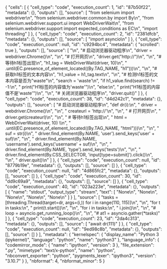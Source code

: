 {
 "cells": [
  {
   "cell_type": "code",
   "execution_count": 1,
   "id": "87b50f22",
   "metadata": {},
   "outputs": [],
   "source": [
    "from selenium import webdriver\n",
    "from selenium.webdriver.common.by import By\n",
    "from selenium.webdriver.support.ui import WebDriverWait\n",
    "from selenium.webdriver.support import expected_conditions as EC\n",
    "import threading"
   ]
  },
  {
   "cell_type": "code",
   "execution_count": 2,
   "id": "2381dfcb",
   "metadata": {},
   "outputs": [],
   "source": [
    "import asyncio\n"
   ]
  },
  {
   "cell_type": "code",
   "execution_count": null,
   "id": "c9294bc4",
   "metadata": {
    "scrolled": true
   },
   "outputs": [],
   "source": [
    "\n",
    "# 启动浏览器驱动程序\n",
    "driver = webdriver.Chrome()\n",
    "\n",
    "# 打开网页\n",
    "driver.get(\"http://\")\n",
    "\n",
    "# 等待h1标签出现\n",
    "h1_tag = WebDriverWait(driver, 10)\n",
    "        .until(EC.presence_of_element_located((By.TAG_NAME, \"h1\")))\n",
    "\n",
    "# 获取h1标签的文本内容\n",
    "h1_value = h1_tag.text\n",
    "\n",
    "# 检测h1标签的文本内容是否为\"waste\"\n",
    "search = 'waste'\n",
    "if h1_value.find(search) != -1:\n",
    "    print(\"H1标签的内容值为'waste'\")\n",
    "else:\n",
    "    print(\"H1标签的内容值不是'waste'\")\n",
    "\n",
    "# 关闭浏览器驱动程序\n",
    "driver.quit()"
   ]
  },
  {
   "cell_type": "code",
   "execution_count": 38,
   "id": "d4d242c1",
   "metadata": {},
   "outputs": [],
   "source": [
    "# 启动浏览器驱动程序\n",
    "def dr(i):\n",
    "    driver = webdriver.Chrome()\n",
    "\n",
    "    createurl = 'http://'\n",
    "\n",
    "    # 打开网页\n",
    "    driver.get(createurl)\n",
    "\n",
    "    # 等待h1标签出现\n",
    "    html = WebDriverWait(driver, 10) \\\n",
    "    .until(EC.presence_of_element_located((By.TAG_NAME, \"html\")))\n",
    "\n",
    "    suf = str(i)\n",
    "    driver.find_element(By.NAME, 'user').send_keys('user' + suf)\n",
    "\n",
    "    driver.find_element(By.NAME, 'username').send_keys('username' + suf)\n",
    "\n",
    "    driver.find_element(By.NAME, 'type').send_keys('tests')\n",
    "\n",
    "    driver.find_element(By.CSS_SELECTOR, 'input[type=submit]').click()\n",
    "\n",
    "    driver.quit()\n"
   ]
  },
  {
   "cell_type": "code",
   "execution_count": null,
   "id": "8779b19e",
   "metadata": {},
   "outputs": [],
   "source": []
  },
  {
   "cell_type": "code",
   "execution_count": null,
   "id": "4d865fc2",
   "metadata": {},
   "outputs": [],
   "source": []
  },
  {
   "cell_type": "code",
   "execution_count": 30,
   "id": "dd9c69a9",
   "metadata": {},
   "outputs": [],
   "source": []
  },
  {
   "cell_type": "code",
   "execution_count": 40,
   "id": "023a223e",
   "metadata": {},
   "outputs": [
    {
     "name": "stdout",
     "output_type": "stream",
     "text": [
      "None\n",
      "None\n",
      "None\n",
      "None\n",
      "None\n"
     ]
    }
   ],
   "source": [
    "tasks = [threading.Thread(target=dr, args=(i,)) for i in range(110, 115)]\n",
    "\n",
    "for t in tasks:\n",
    "    print(t.start())\n",
    "\n",
    "for i in tasks:\n",
    "    i.join()\n",
    "\n",
    "# loop = asyncio.get_running_loop()\n",
    "\n",
    "# at1 = asyncio.gather(*tasks)"
   ]
  },
  {
   "cell_type": "code",
   "execution_count": 23,
   "id": "2da4c313",
   "metadata": {},
   "outputs": [],
   "source": [
    "await dr(111)"
   ]
  },
  {
   "cell_type": "code",
   "execution_count": null,
   "id": "9ed98c8b",
   "metadata": {},
   "outputs": [],
   "source": []
  }
 ],
 "metadata": {
  "kernelspec": {
   "display_name": "Python 3 (ipykernel)",
   "language": "python",
   "name": "python3"
  },
  "language_info": {
   "codemirror_mode": {
    "name": "ipython",
    "version": 3
   },
   "file_extension": ".py",
   "mimetype": "text/x-python",
   "name": "python",
   "nbconvert_exporter": "python",
   "pygments_lexer": "ipython3",
   "version": "3.10.7"
  }
 },
 "nbformat": 4,
 "nbformat_minor": 5
}
